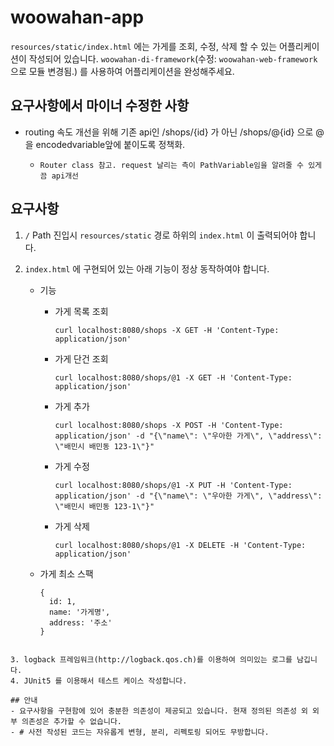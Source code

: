 # woowahan-app

`resources/static/index.html` 에는 가게를 조회, 수정, 삭제 할 수 있는 어플리케이션이 작성되어 있습니다.
`woowahan-di-framework`(수정: `woowahan-web-framework`으로 모듈 변경됨.) 를 사용하여 어플리케이션을 완성해주세요.

## 요구사항에서 마이너 수정한 사항

* routing 속도 개선을 위해 기존 api인 /shops/{id} 가 아닌 /shops/@{id} 으로 @을 encodedvariable앞에 붙이도록 정책화.

  * ```
    Router class 참고. request 날리는 측이 PathVariable임을 알려줄 수 있게끔 api개선
    ```



## 요구사항

1. `/` Path 진입시 `resources/static` 경로 하위의 `index.html` 이 출력되어야 합니다.
2. `index.html` 에 구현되어 있는 아래 기능이 정상 동작하여야 합니다.
   
    - 기능 
        - 가게 목록 조회
            ```
            curl localhost:8080/shops -X GET -H 'Content-Type: application/json'
            ```
        - 가게 단건 조회
            ```
            curl localhost:8080/shops/@1 -X GET -H 'Content-Type: application/json'
            ```
        - 가게 추가
            ```
            curl localhost:8080/shops -X POST -H 'Content-Type: application/json' -d "{\"name\": \"우아한 가게\", \"address\": \"배민시 배민동 123-1\"}"
            ```
        - 가게 수정
            ```
            curl localhost:8080/shops/@1 -X PUT -H 'Content-Type: application/json' -d "{\"name\": \"우아한 가게\", \"address\": \"배민시 배민동 123-1\"}"
            ```
        - 가게 삭제
            ```
            curl localhost:8080/shops/@1 -X DELETE -H 'Content-Type: application/json'
            ```
        
    - 가게 최소 스팩
      ```
      {
        id: 1,
        name: '가게명',
        address: '주소'
      }
      ```
  ```
    
3. logback 프레임워크(http://logback.qos.ch)를 이용하여 의미있는 로그를 남깁니다.
4. JUnit5 를 이용해서 테스트 케이스 작성합니다.

## 안내
- 요구사항을 구현함에 있어 충분한 의존성이 제공되고 있습니다. 현재 정의된 의존성 외 외부 의존성은 추가할 수 없습니다.
- # 사전 작성된 코드는 자유롭게 변형, 분리, 리펙토링 되어도 무방합니다.
  ```
